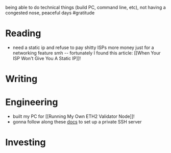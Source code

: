 being able to do technical things (build PC, command line, etc), not having a congested nose, peaceful days #gratitude

# Reading
- need a static ip and refuse to pay shitty ISPs more money just for a networking feature smh -- fortunately I found this article: [[When Your ISP Won't Give You A Static IP]]!
# Writing
# Engineering
- built my PC for [[Running My Own ETH2 Validator Node]]!
- gonna follow along these [docs](https://docs.inlets.dev/tutorial/ssh-tcp-tunnel/) to set up a private SSH server
# Investing
